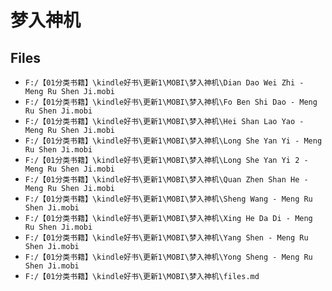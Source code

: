 # 梦入神机

## Files

- `F:/【01分类书籍】\kindle好书\更新1\MOBI\梦入神机\Dian Dao Wei Zhi - Meng Ru Shen Ji.mobi`
- `F:/【01分类书籍】\kindle好书\更新1\MOBI\梦入神机\Fo Ben Shi Dao - Meng Ru Shen Ji.mobi`
- `F:/【01分类书籍】\kindle好书\更新1\MOBI\梦入神机\Hei Shan Lao Yao - Meng Ru Shen Ji.mobi`
- `F:/【01分类书籍】\kindle好书\更新1\MOBI\梦入神机\Long She Yan Yi - Meng Ru Shen Ji.mobi`
- `F:/【01分类书籍】\kindle好书\更新1\MOBI\梦入神机\Long She Yan Yi 2 - Meng Ru Shen Ji.mobi`
- `F:/【01分类书籍】\kindle好书\更新1\MOBI\梦入神机\Quan Zhen Shan He - Meng Ru Shen Ji.mobi`
- `F:/【01分类书籍】\kindle好书\更新1\MOBI\梦入神机\Sheng Wang - Meng Ru Shen Ji.mobi`
- `F:/【01分类书籍】\kindle好书\更新1\MOBI\梦入神机\Xing He Da Di - Meng Ru Shen Ji.mobi`
- `F:/【01分类书籍】\kindle好书\更新1\MOBI\梦入神机\Yang Shen - Meng Ru Shen Ji.mobi`
- `F:/【01分类书籍】\kindle好书\更新1\MOBI\梦入神机\Yong Sheng - Meng Ru Shen Ji.mobi`
- `F:/【01分类书籍】\kindle好书\更新1\MOBI\梦入神机\files.md`
